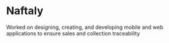 # Naftaly
Worked on designing, creating, and developing mobile and web applications to ensure sales and collection traceability
